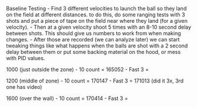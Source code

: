 Baseline Testing
	- Find 3 different velocities to launch the ball so they land on the field at different distances. to do this, do some ranging tests with 3 shots and put a piece of tape on the field near where they land (for a given velocity).
	- Then at a given velocity shoot 5 times with an 8-10 second delay between shots. This should give us numbers to work from when making changes.
	- After those are recorded (we can analyze later) we can start tweaking things like what happens when the balls are shot with a 2 second delay between them or put some backing material on the hood, or mess with PID values.

1000 (just outside the zone)
	- 10 count = 165052
	- Fast 3 =

1200 (middle of zone)
	- 10 count = 170147
	- Fast 3 = 171013 (did it 3x, 3rd one has video)

1600 (over the wall)
	- 10 count = 170414
	- Fast 3 = 
